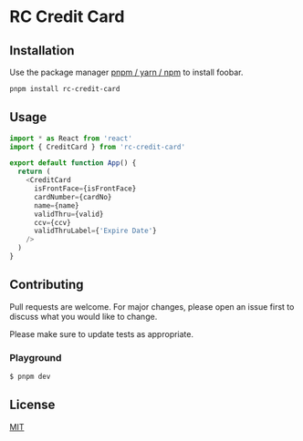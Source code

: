 # RC Credit Card

## Installation

Use the package manager [pnpm / yarn / npm](https://pip.pypa.io/en/stable/) to install foobar.

```bash
pnpm install rc-credit-card
```

## Usage

```ts
import * as React from 'react'
import { CreditCard } from 'rc-credit-card'

export default function App() {
  return (
    <CreditCard
      isFrontFace={isFrontFace}
      cardNumber={cardNo}
      name={name}
      validThru={valid}
      ccv={ccv}
      validThruLabel={'Expire Date'}
    />
  )
}
```

## Contributing

Pull requests are welcome. For major changes, please open an issue first
to discuss what you would like to change.

Please make sure to update tests as appropriate.

### Playground

```ts
$ pnpm dev
```

## License

[MIT](https://choosealicense.com/licenses/mit/)
